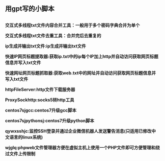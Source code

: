 <h2>用gpt写的小脚本<h2>
<h4>
<p>
  交互式多线程txt文件内容合并工具：一般用于多个密码字典合并为单个
<p>
<p>
  交互式多线程txt文件去重工具：合并完后去重复的
<p>
<p>
  ip生成并输出txt文件:ip生成并输出txt文件
<p>
<p>
  快速IP网页标题提取器:获取ip.txt中的ip每个IP加上http并自动访问获取网页标题信息并写入txt文件
</p>
<p>
  快速网址网页标题抓取器:获取web.txt中的网址并自动访问获取网页标题信息并写入txt文件
</p>
<p>
  httpFileServer:http文件下载服务器
</p>
<p>
  ProxySockhttp:socks5转http工具
</p>
<p>
  centos7sjgcc:centos7升级gcc脚本
</p>
<p>
  centos7sjpythonsj:centos7升级python脚本
</p>
<p>
  qywxsshjc:监控SSH登录并通过企业微信机器人发送警告消息(只适用已修改中文语言的linux系统)
</p>
<p>
  wjglq:phpweb文件管理器方便在虚拟主机上使用一个PHP文件即可方便管理和绕过文件上传限制
</p>
<h4>
